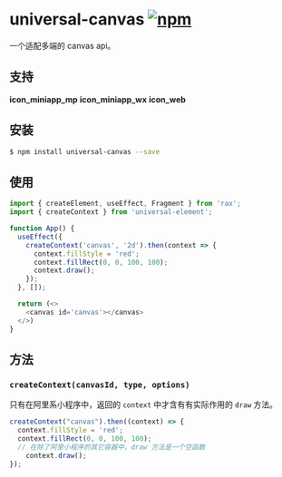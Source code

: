 # universal-canvas [![npm](https://img.shields.io/npm/v/universal-canvas.svg)](https://www.npmjs.com/package/universal-canvas)

一个适配多端的 canvas api。

## 支持

**icon_miniapp_mp** **icon_miniapp_wx** **icon_web**

## 安装

```bash
$ npm install universal-canvas --save
```

## 使用

```js
import { createElement, useEffect, Fragment } from 'rax';
import { createContext } from 'universal-element';

function App() {
  useEffect({
    createContext('canvas', '2d').then(context => {
      context.fillStyle = 'red';
      context.fillRect(0, 0, 100, 100);
      context.draw();
    });
  }, []);

  return (<>
    <canvas id='canvas'></canvas>
  </>)
}
```

## 方法

### `createContext(canvasId, type, options)`

只有在阿里系小程序中，返回的 `context` 中才含有有实际作用的 `draw` 方法。

```js
createContext("canvas").then((context) => {
  context.fillStyle = 'red';
  context.fillRect(0, 0, 100, 100);
  // 在除了阿里小程序的其它容器中，draw 方法是一个空函数
	context.draw();
});
```
